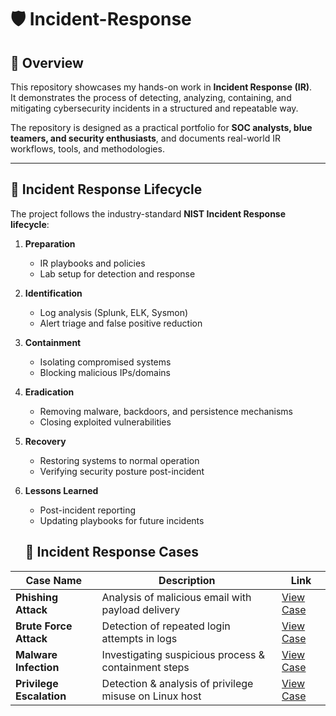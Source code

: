 # 🛡️ Incident-Response

## 📌 Overview
This repository showcases my hands-on work in **Incident Response (IR)**.  
It demonstrates the process of detecting, analyzing, containing, and mitigating cybersecurity incidents in a structured and repeatable way.

The repository is designed as a practical portfolio for **SOC analysts, blue teamers, and security enthusiasts**, and documents real-world IR workflows, tools, and methodologies.

---

## 🔄 Incident Response Lifecycle
The project follows the industry-standard **NIST Incident Response lifecycle**:

1. **Preparation**  
   - IR playbooks and policies  
   - Lab setup for detection and response  

2. **Identification**  
   - Log analysis (Splunk, ELK, Sysmon)  
   - Alert triage and false positive reduction  

3. **Containment**  
   - Isolating compromised systems  
   - Blocking malicious IPs/domains  

4. **Eradication**  
   - Removing malware, backdoors, and persistence mechanisms  
   - Closing exploited vulnerabilities  

5. **Recovery**  
   - Restoring systems to normal operation  
   - Verifying security posture post-incident  

6. **Lessons Learned**  
   - Post-incident reporting  
   - Updating playbooks for future incidents
  
   ## 📂 Incident Response Cases

| Case Name | Description | Link |
|-----------|-------------|------|
| **Phishing Attack** | Analysis of malicious email with payload delivery | [View Case](cases/phishing-attack.md) |
| **Brute Force Attack** | Detection of repeated login attempts in logs | [View Case](cases/brute-force.md) |
| **Malware Infection** | Investigating suspicious process & containment steps | [View Case](cases/malware-infection.md) |
| **Privilege Escalation** | Detection & analysis of privilege misuse on Linux host | [View Case](cases/privilege-escalation.md) |
